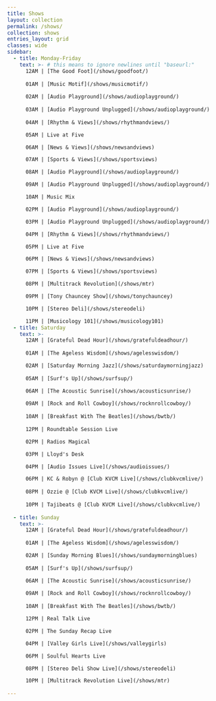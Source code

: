 ```yaml
---
title: Shows
layout: collection
permalink: /shows/
collection: shows
entries_layout: grid
classes: wide
sidebar: 
  - title: Monday-Friday
    text: >- # this means to ignore newlines until "baseurl:"  
      12AM | [The Good Foot](/shows/goodfoot/)
  
      01AM | [Music Motif](/shows/musicmotif/)
  
      02AM | [Audio Playground](/shows/audioplayground/)
  
      03AM | [Audio Playground Unplugged](/shows/audioplayground/)
  
      04AM | [Rhythm & Views](/shows/rhythmandviews/)

      05AM | Live at Five

      06AM | [News & Views](/shows/newsandviews)

      07AM | [Sports & Views](/shows/sportsviews)

      08AM | [Audio Playground](/shows/audioplayground/)

      09AM | [Audio Playground Unplugged](/shows/audioplayground/)

      10AM | Music Mix

      02PM | [Audio Playground](/shows/audioplayground/)

      03PM | [Audio Playground Unplugged](/shows/audioplayground/)

      04PM | [Rhythm & Views](/shows/rhythmandviews/)

      05PM | Live at Five

      06PM | [News & Views](/shows/newsandviews)

      07PM | [Sports & Views](/shows/sportsviews)

      08PM | [Multitrack Revolution](/shows/mtr)

      09PM | [Tony Chauncey Show](/shows/tonychauncey)

      10PM | [Stereo Deli](/shows/stereodeli)

      11PM | [Musicology 101](/shows/musicology101)
  - title: Saturday
    text: >-
      12AM | [Grateful Dead Hour](/shows/gratefuldeadhour/)
      
      01AM | [The Ageless Wisdom](/shows/agelesswisdom/)

      02AM | [Saturday Morning Jazz](/shows/saturdaymorningjazz)
      
      05AM | [Surf's Up](/shows/surfsup/)

      06AM | [The Acoustic Sunrise](/shows/acousticsunrise/)
      
      09AM | [Rock and Roll Cowboy](/shows/rocknrollcowboy/)
      
      10AM | [Breakfast With The Beatles](/shows/bwtb/)
      
      12PM | Roundtable Session Live

      02PM | Radios Magical

      03PM | Lloyd's Desk

      04PM | [Audio Issues Live](/shows/audioissues/)

      06PM | KC & Robyn @ [Club KVCM Live](/shows/clubkvcmlive/)
      
      08PM | Ozzie @ [Club KVCM Live](/shows/clubkvcmlive/)
      
      10PM | Tajibeats @ [Club KVCM Live](/shows/clubkvcmlive/)
      
  - title: Sunday  
    text: >-
      12AM | [Grateful Dead Hour](/shows/gratefuldeadhour/)
      
      01AM | [The Ageless Wisdom](/shows/agelesswisdom/)

      02AM | [Sunday Morning Blues](/shows/sundaymorningblues)
      
      05AM | [Surf's Up](/shows/surfsup/)

      06AM | [The Acoustic Sunrise](/shows/acousticsunrise/)
      
      09AM | [Rock and Roll Cowboy](/shows/rocknrollcowboy/)
      
      10AM | [Breakfast With The Beatles](/shows/bwtb/)

      12PM | Real Talk Live

      02PM | The Sunday Recap Live

      04PM | [Valley Girls Live](/shows/valleygirls)

      06PM | Soulful Hearts Live

      08PM | [Stereo Deli Show Live](/shows/stereodeli)

      10PM | [Multitrack Revolution Live](/shows/mtr)
      
---
```

